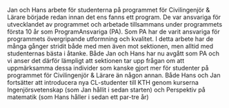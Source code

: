 Jan och Hans arbete för studenterna på programmet för Civilingenjör & Lärare började redan innan det ens fanns ett program. De var ansvariga för utvecklandet av programmet och arbetade tillsammans under programmets första 10 år som ProgramAnsvariga (PA). Som PA har de varit ansvariga för programmets övergripande utformning och kvalitet. I detta arbete har de många gånger stridit både med men även mot sektionen, men alltid med studenternas bästa i åtanke. Både Jan och Hans har nu avgått som PA och vi anser det därför lämpligt att sektionen tar upp frågan om att uppmärksamma dessa individer som kanske gjort mer för studenter på programmet för Civilingenjör & Lärare än någon annan. Både Hans och Jan fortsätter att introducera nya CL-studenter till KTH genom kurserna Ingenjörsvetenskap (som Jan hållit i sedan starten) och Perspektiv på matematik (som Hans håller i sedan ett par-tre år)